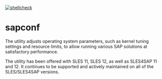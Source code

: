 [![shellcheck](https://github.com/SUSE/sapconf/actions/workflows/shellcheck.yml/badge.svg)](https://github.com/SUSE/sapconf/actions/workflows/shellcheck.yml)

# sapconf
The utility adjusts operating system parameters, such as kernel tuning settings and resource limits, to allow running various SAP solutions at satisfactory performance.

The utility has been offered with SLES 11, SLES 12, as well as SLES4SAP 11 and 12. It continues to be supported and actively maintained on all of the SLES/SLES4SAP versions.
